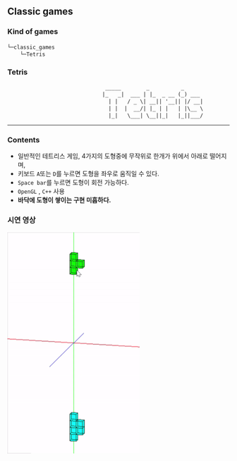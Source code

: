 ## Classic games

### Kind of games
```
└─classic_games
    └─Tetris
```
### Tetris
```
                               _____        _          _      
                              |_   _|  ___ | |_  _ __ (_) ___ 
                                | |   / _ \| __|| '__|| |/ __|
                                | |  |  __/| |_ | |   | |\__ \
                                |_|   \___| \__||_|   |_||___/
```
---
### Contents
- 일반적인 테트리스 게임, 4가지의 도형중에 무작위로 한개가 위에서 아래로 떨어지며,
- 키보드 ``A``또는 ``D``를 누르면 도형을 좌우로 움직일 수 있다.
- ``Space bar``를 누르면 도형이 회전 가능하다.
- ``OpenGL`` , ``C++`` 사용
- **바닥에 도형이 쌓이는 구현 미흡하다.**
### 시연 영상

<img src="./play_mov/tetris.gif" width="300">


